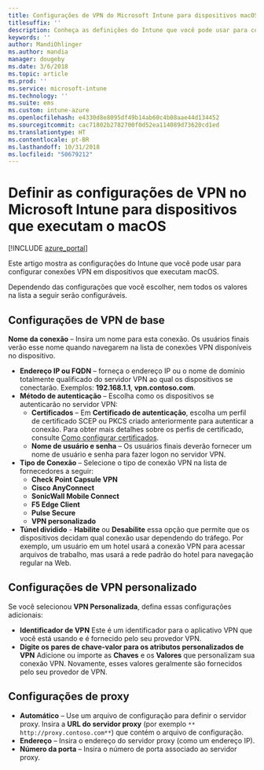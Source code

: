 ```yaml
---
title: Configurações de VPN do Microsoft Intune para dispositivos macOS
titlesuffix: ''
description: Conheça as definições do Intune que você pode usar para configurar as conexões VPN em dispositivos macOS.
keywords: ''
author: MandiOhlinger
ms.author: mandia
manager: dougeby
ms.date: 3/6/2018
ms.topic: article
ms.prod: ''
ms.service: microsoft-intune
ms.technology: ''
ms.suite: ems
ms.custom: intune-azure
ms.openlocfilehash: e4330d8e8095df49b14ab60c4b08aae44d134452
ms.sourcegitcommit: cac71802b2782700f0d52ea114089d73620cd1ed
ms.translationtype: HT
ms.contentlocale: pt-BR
ms.lasthandoff: 10/31/2018
ms.locfileid: "50679212"
---
```

# <a name="configure-vpn-settings-in-microsoft-intune-for-devices-running-macos"></a>Definir as configurações de VPN no Microsoft Intune para dispositivos que executam o macOS

[!INCLUDE [azure_portal](./includes/azure_portal.md)]

Este artigo mostra as configurações do Intune que você pode usar para configurar conexões VPN em dispositivos que executam macOS.

Dependendo das configurações que você escolher, nem todos os valores na lista a seguir serão configuráveis.

## <a name="base-vpn-settings"></a>Configurações de VPN de base

**Nome da conexão** – Insira um nome para esta conexão. Os usuários finais verão esse nome quando navegarem na lista de conexões VPN disponíveis no dispositivo.
- **Endereço IP ou FQDN** – forneça o endereço IP ou o nome de domínio totalmente qualificado do servidor VPN ao qual os dispositivos se conectarão. Exemplos: **192.168.1.1**, **vpn.contoso.com**.
- **Método de autenticação** – Escolha como os dispositivos se autenticarão no servidor VPN:
    - **Certificados** – Em **Certificado de autenticação**, escolha um perfil de certificado SCEP ou PKCS criado anteriormente para autenticar a conexão. Para obter mais detalhes sobre os perfis de certificado, consulte [Como configurar certificados](certificates-configure.md).
    - **Nome de usuário e senha** – Os usuários finais deverão fornecer um nome de usuário e senha para fazer logon no servidor VPN.
- **Tipo de Conexão** – Selecione o tipo de conexão VPN na lista de fornecedores a seguir:
    - **Check Point Capsule VPN**
    - **Cisco AnyConnect**
    - **SonicWall Mobile Connect**
    - **F5 Edge Client**
    - **Pulse Secure**
    - **VPN personalizado**
- **Túnel dividido** - **Habilite** ou **Desabilite** essa opção que permite que os dispositivos decidam qual conexão usar dependendo do tráfego. Por exemplo, um usuário em um hotel usará a conexão VPN para acessar arquivos de trabalho, mas usará a rede padrão do hotel para navegação regular na Web.

<!--- **Per-app VPN** - Select this option if you want to associate this VPN connection with an iOS or macOS app so that the connection will be opened when the app is run. You can associate the VPN profile with an app when you assign the software. For more information, see [How to assign and monitor apps](apps-deploy.md). --->

## <a name="custom-vpn-settings"></a>Configurações de VPN personalizado

Se você selecionou **VPN Personalizada**, defina essas configurações adicionais:

- **Identificador de VPN** Este é um identificador para o aplicativo VPN que você está usando e é fornecido pelo seu provedor VPN.
- **Digite os pares de chave-valor para os atributos personalizados de VPN** Adicione ou importe as **Chaves** e os **Valores** que personalizam sua conexão VPN. Novamente, esses valores geralmente são fornecidos pelo seu provedor de VPN.


## <a name="proxy-settings"></a>Configurações de proxy

- **Automático** – Use um arquivo de configuração para definir o servidor proxy. Insira a **URL do servidor proxy** (por exemplo `** http://proxy.contoso.com**`) que contém o arquivo de configuração.
- **Endereço** – Insira o endereço do servidor proxy (como um endereço IP).
- **Número da porta** – Insira o número de porta associado ao servidor proxy.
